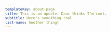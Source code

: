 ```yaml
---
templateKey: about-page
title: This is an update. Dani thinks I'm cool.
subtitle: Here's something cool
list-name: Another thing!
---
```


